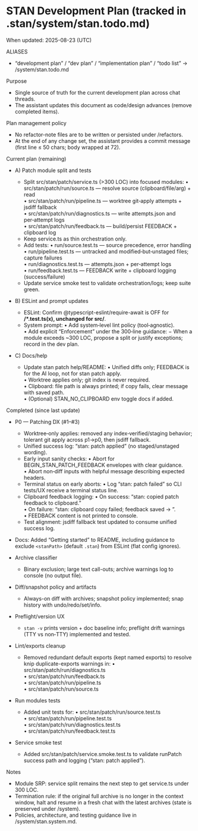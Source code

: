 # STAN Development Plan (tracked in .stan/system/stan.todo.md)

When updated: 2025-08-23 (UTC)

ALIASES

- “development plan” / “dev plan” / “implementation plan” / “todo list”
  → <stanPath>/system/stan.todo.md

Purpose

- Single source of truth for the current development plan across chat
  threads.
- The assistant updates this document as code/design advances (remove
  completed items).

Plan management policy

- No refactor-note files are to be written or persisted under
  <stanPath>/refactors.
- At the end of any change set, the assistant provides a commit message
  (first line ≤ 50 chars; body wrapped at 72).

Current plan (remaining)

- A) Patch module split and tests
  - Split src/stan/patch/service.ts (>300 LOC) into focused modules:
    • src/stan/patch/run/source.ts — resolve source (clipboard/file/arg) + read  
    • src/stan/patch/run/pipeline.ts — worktree git‑apply attempts + jsdiff fallback  
    • src/stan/patch/run/diagnostics.ts — write attempts.json and per‑attempt logs  
    • src/stan/patch/run/feedback.ts — build/persist FEEDBACK + clipboard log
  - Keep service.ts as thin orchestration only.
  - Add tests:
    • run/source.test.ts — source precedence, error handling  
    • run/pipeline.test.ts — untracked and modified‑but‑unstaged files; capture failures  
    • run/diagnostics.test.ts — attempts.json + per‑attempt logs  
    • run/feedback.test.ts — FEEDBACK write + clipboard logging (success/failure)
  - Update service smoke test to validate orchestration/logs; keep suite green.

- B) ESLint and prompt updates
  - ESLint: Confirm @typescript-eslint/require-await is OFF for **/\*.test.ts(x), unchanged for src/**.
  - System prompt:
    • Add system‑level lint policy (tool‑agnostic).  
    • Add explicit “Enforcement” under the 300‑line guidance:
    − When a module exceeds ~300 LOC, propose a split or justify exceptions; record in the dev plan.

- C) Docs/help
  - Update stan patch help/README:
    • Unified diffs only; FEEDBACK is for the AI loop, not for stan patch apply.  
    • Worktree applies only; git index is never required.  
    • Clipboard: file path is always printed; if copy fails, clear message with saved path.  
    • (Optional) STAN_NO_CLIPBOARD env toggle docs if added.

Completed (since last update)

- P0 — Patching DX (#1–#3)
  - Worktree‑only applies: removed any index‑verified/staging behavior; tolerant git apply across p1→p0, then jsdiff fallback.
  - Unified success log: “stan: patch applied” (no staged/unstaged wording).
  - Early input sanity checks:
    • Abort for BEGIN_STAN_PATCH_FEEDBACK envelopes with clear guidance.  
    • Abort non‑diff inputs with helpful message describing expected headers.
  - Terminal status on early aborts:
    • Log “stan: patch failed” so CLI tests/UX receive a terminal status line.
  - Clipboard feedback logging:
    • On success: “stan: copied patch feedback to clipboard.”  
    • On failure: “stan: clipboard copy failed; feedback saved -> <path>”.  
    • FEEDBACK content is not printed to console.
  - Test alignment: jsdiff fallback test updated to consume unified success log.

- Docs: Added “Getting started” to README, including guidance to exclude
  `<stanPath>` (default `.stan`) from ESLint (flat config ignores).

- Archive classifier
  - Binary exclusion; large text call-outs; archive warnings log to
    console (no output file).

- Diff/snapshot policy and artifacts
  - Always-on diff with archives; snapshot policy implemented; snap
    history with undo/redo/set/info.

- Preflight/version UX
  - `stan -v` prints version + doc baseline info; preflight drift warnings (TTY vs non‑TTY)
    implemented and tested.

- Lint/exports cleanup
  - Removed redundant default exports (kept named exports) to resolve
    knip duplicate-exports warnings in:
    • src/stan/patch/run/diagnostics.ts  
    • src/stan/patch/run/feedback.ts  
    • src/stan/patch/run/pipeline.ts  
    • src/stan/patch/run/source.ts

- Run modules tests
  - Added unit tests for:
    • src/stan/patch/run/source.test.ts  
    • src/stan/patch/run/pipeline.test.ts  
    • src/stan/patch/run/diagnostics.test.ts  
    • src/stan/patch/run/feedback.test.ts

- Service smoke test
  - Added src/stan/patch/service.smoke.test.ts to validate runPatch
    success path and logging (“stan: patch applied”).

Notes

- Module SRP: service split remains the next step to get service.ts under 300 LOC.
- Termination rule: if the original full archive is no longer in the
  context window, halt and resume in a fresh chat with the latest
  archives (state is preserved under <stanPath>/system).
- Policies, architecture, and testing guidance live in
  <stanPath>/system/stan.system.md.
